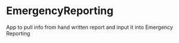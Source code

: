 # EmergencyReporting
App to pull info from hand written report and input it into Emergency Reporting

